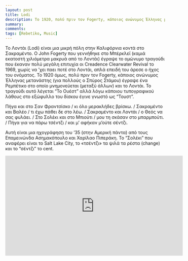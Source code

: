 ```yaml
---
layout: post
title: Lodi
description: Το 1920, πολύ πριν τον Fogerty, κάποιος ανώνυμος Έλληνας μετανάστης έγραψε ένα Ρεμπέτικο στο οποίο μνημονεύεται το Λοντάι, η μικρή πόλη κοντά στο Σακραμέντο.
summary: 
comments: 
tags: [Rebetiko, Music]
---
```


Το Λοντάι (Lodi) είναι μια μικρή πόλη στην Καλιφόρνια κοντά στο Σακραμέντο. O John Fogerty που γεννήθηκε στο Μπέρκλεϊ (καμιά εκατοστή χιλιόμετρα μακρυά από το Λοντάι) έγραψε το ομώνυμο τραγούδι που έκαναν πολύ μεγάλη επιτυχία οι Creadence Clearwater Revival το 1969, χωρίς να ’χει παει ποτέ στο Λοντάι, απλά επειδή του άρεσε ο ήχος του ονόματος. Το 1920 όμως, πολύ πριν τον Fogerty, κάποιος ανώνυμος Έλληνας μετανάστης (για πολλούς ο Σπύρος Στάμου) έγραψε ένα Ρεμπέτικο στο οποίο μνημονεύεται (μεταξύ άλλων) και το Λοντάι. Το τραγούδι αυτό λέγεται “Το Ουέστ” αλλά λόγω κάποιου τυπογραφικού λάθους στο εξώφυλλο του δίσκου έγινε γνωστό ως “Τουστ”.

Πήγα και στο Σαν Φραντσίσκο / κι όλο μερακλήδες βρίσκω. / Σακραμέντο και Βαλέο / τι έχω πάθει δε στο λέω. / Σακραμέντο και Λοντάι / ο Θεός να σας φυλάει. / Στο Σολέκι και στο Μπιούτι / μου τη σκάσαν στο μπαρμπούτι. / Πήγα για να πάρω τσέντζι / και μ’ αφήκαν μ’ούτε σέντζι.

Αυτή είναι μια ηχογράφηση του ’35 (στην Αμερική πάντα) από τους Επαμεινώνδα Ασημακόπουλο και Χαρίλαο Πιπεράκη. Το “Σολέκι” που αναφέρει είναι το Salt Lake City, το «τσέντζι» τα ψιλά τα ρέστα (change) και το “σέντζι” το cent.

<div class="youtube-embed-container">
	<iframe width="560" height="315" src="https://www.youtube.com/embed/KN3zZ_DjS_Q" title="YouTube video player" frameborder="0" allow="accelerometer; autoplay; clipboard-write; encrypted-media; gyroscope; picture-in-picture" allowfullscreen></iframe>
</div>